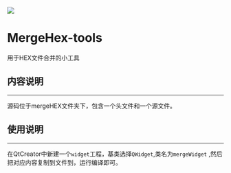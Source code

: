 ![](https://github.com/Esten23/MergeHex-tools/blob/master/mergeHEX/merge.png)
# MergeHex-tools

用于HEX文件合并的小工具
## 内容说明
---
  源码位于mergeHEX文件夹下，包含一个头文件和一个源文件。
## 使用说明
---
 在QtCreator中新建一个`widget`工程，基类选择`QWidget`,类名为`mergeWidget` ,然后把对应内容复制到文件到，运行编译即可。
